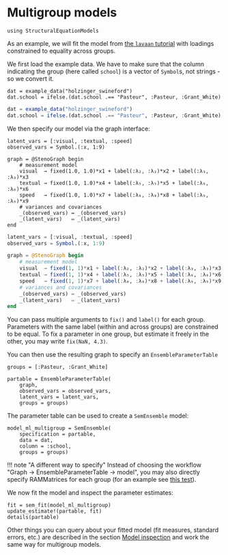 # Multigroup models

```@setup mg
using StructuralEquationModels
```

As an example, we will fit the model from [the `lavaan` tutorial](https://lavaan.ugent.be/tutorial/groups.html) with loadings constrained to equality across groups.

We first load the example data. 
We have to make sure that the column indicating the group (here called `school`) is a vector of `Symbol`s, not strings - so we convert it.

```@setup mg
dat = example_data("holzinger_swineford")
dat.school = ifelse.(dat.school .== "Pasteur", :Pasteur, :Grant_White)
```

```julia
dat = example_data("holzinger_swineford")
dat.school = ifelse.(dat.school .== "Pasteur", :Pasteur, :Grant_White)
```

We then specify our model via the graph interface:

```@setup mg
latent_vars = [:visual, :textual, :speed]
observed_vars = Symbol.(:x, 1:9)

graph = @StenoGraph begin
    # measurement model
    visual  → fixed(1.0, 1.0)*x1 + label(:λ₂, :λ₂)*x2 + label(:λ₃, :λ₃)*x3
    textual → fixed(1.0, 1.0)*x4 + label(:λ₅, :λ₅)*x5 + label(:λ₆, :λ₆)*x6
    speed   → fixed(1.0, 1.0)*x7 + label(:λ₈, :λ₈)*x8 + label(:λ₉, :λ₉)*x9
    # variances and covariances
    _(observed_vars) ↔ _(observed_vars)
    _(latent_vars)   ⇔ _(latent_vars)
end
```

```julia
latent_vars = [:visual, :textual, :speed]
observed_vars = Symbol.(:x, 1:9)

graph = @StenoGraph begin
    # measurement model
    visual  → fixed(1, 1)*x1 + label(:λ₂, :λ₂)*x2 + label(:λ₃, :λ₃)*x3
    textual → fixed(1, 1)*x4 + label(:λ₅, :λ₅)*x5 + label(:λ₆, :λ₆)*x6
    speed   → fixed(1, 1)*x7 + label(:λ₈, :λ₈)*x8 + label(:λ₉, :λ₉)*x9
    # variances and covariances
    _(observed_vars) ↔ _(observed_vars)
    _(latent_vars)   ⇔ _(latent_vars)
end
```

You can pass multiple arguments to `fix()` and `label()` for each group. Parameters with the same label (within and across groups) are constrained to be equal. To fix a parameter in one group, but estimate it freely in the other, you may write `fix(NaN, 4.3)`.

You can then use the resulting graph to specify an `EnsembleParameterTable`

```@example mg; ansicolor = true
groups = [:Pasteur, :Grant_White]

partable = EnsembleParameterTable(
    graph, 
    observed_vars = observed_vars,
    latent_vars = latent_vars,
    groups = groups)
```

The parameter table can be used to create a `SemEnsemble` model:

```@example mg; ansicolor = true
model_ml_multigroup = SemEnsemble(
    specification = partable,
    data = dat,
    column = :school,
    groups = groups)
```

!!! note "A different way to specify"
    Instead of choosing the workflow "Graph -> EnsembleParameterTable -> model", you may also directly specify RAMMatrices for each group (for an example see [this test](https://github.com/StructuralEquationModels/StructuralEquationModels.jl/blob/main/test/examples/multigroup/multigroup.jl)).

We now fit the model and inspect the parameter estimates:

```@example mg; ansicolor = true
fit = sem_fit(model_ml_multigroup)
update_estimate!(partable, fit)
details(partable)
```

Other things you can query about your fitted model (fit measures, standard errors, etc.) are described in the section [Model inspection](@ref) and work the same way for multigroup models.